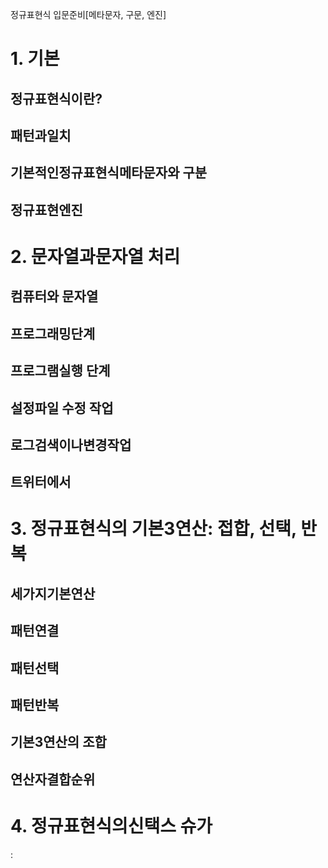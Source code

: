
정규표현식 입문준비[메타문자, 구문, 엔진]

# 1. 기본
## 정규표현식이란?
## 패턴과일치
## 기본적인정규표현식메타문자와 구분
## 정규표현엔진

# 2. 문자열과문자열 처리
## 컴퓨터와 문자열
## 프로그래밍단계
## 프로그램실행 단계
## 설정파일 수정 작업
## 로그검색이나변경작업
## 트위터에서

# 3. 정규표현식의 기본3연산: 접합, 선택, 반복
## 세가지기본연산
## 패턴연결
## 패턴선택
## 패턴반복
## 기본3연산의 조합
## 연산자결합순위

# 4. 정규표현식의신택스 슈가
:
